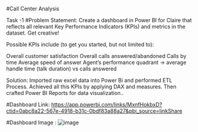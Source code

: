 #Call Center Analysis

Task -1
#Problem Statement: 
Create a dashboard in Power BI for Claire that reflects all relevant Key Performance Indicators (KPIs) and metrics in the dataset. Get creative! 

Possible KPIs include (to get you started, but not limited to):

Overall customer satisfaction
Overall calls answered/abandoned
Calls by time
Average speed of answer
Agent’s performance quadrant -> average handle time (talk duration) vs calls answered

Solution:
Imported raw excel data into Power Bi and performed ETL Process.
Achieved  all this KPIs by applying DAX and measures. 
Then crafted Power BI Reports for data visualization..

#Dashboard Link: https://app.powerbi.com/links/MxnfHokbxD?ctid=0abc8a22-567e-4918-b31c-0bdf83a88a27&pbi_source=linkShare

#Dashboard Image :
![image](https://github.com/user-attachments/assets/63a0dfc6-da07-4adb-aec5-899fbdcfb3bc)
